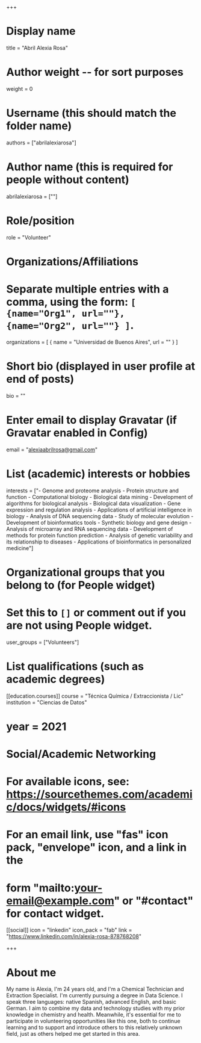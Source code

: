 +++
# Display name
title = "Abril Alexia Rosa"

# Author weight -- for sort purposes
weight = 0

# Username (this should match the folder name)
authors = ["abrilalexiarosa"]

# Author name (this is required for people without content)
abrilalexiarosa = [""]

# Role/position
role = "Volunteer"

# Organizations/Affiliations
#   Separate multiple entries with a comma, using the form: `[ {name="Org1", url=""}, {name="Org2", url=""} ]`.
organizations = [ { name = "Universidad de Buenos Aires", url = "" } ]

# Short bio (displayed in user profile at end of posts)
bio = ""

# Enter email to display Gravatar (if Gravatar enabled in Config)
email = "alexiaabrilrosa@gmail.com"

# List (academic) interests or hobbies
interests = ["- Genome and proteome analysis - Protein structure and function - Computational biology - Biological data mining - Development of algorithms for biological analysis - Biological data visualization - Gene expression and regulation analysis - Applications of artificial intelligence in biology - Analysis of DNA sequencing data - Study of molecular evolution - Development of bioinformatics tools - Synthetic biology and gene design - Analysis of microarray and RNA sequencing data - Development of methods for protein function prediction - Analysis of genetic variability and its relationship to diseases - Applications of bioinformatics in personalized medicine"]             

# Organizational groups that you belong to (for People widget)
#   Set this to `[]` or comment out if you are not using People widget.
user_groups = ["Volunteers"]

# List qualifications (such as academic degrees)

[[education.courses]]
course = "Técnica Química / Extraccionista / Lic"
institution = "Ciencias de Datos"
# year = 2021

# Social/Academic Networking
# For available icons, see: https://sourcethemes.com/academic/docs/widgets/#icons
#   For an email link, use "fas" icon pack, "envelope" icon, and a link in the
#   form "mailto:your-email@example.com" or "#contact" for contact widget.

[[social]]
  icon = "linkedin"
  icon_pack = "fab"
  link = "https://www.linkedin.com/in/alexia-rosa-878768208"

+++

# About me 

My name is Alexia, I'm 24 years old, and I'm a Chemical Technician and Extraction Specialist. I'm currently pursuing a degree in Data Science. I speak three languages: native Spanish, advanced English, and basic German. I aim to combine my data and technology studies with my prior knowledge in chemistry and health. Meanwhile, it's essential for me to participate in volunteering opportunities like this one, both to continue learning and to support and introduce others to this relatively unknown field, just as others helped me get started in this area.

